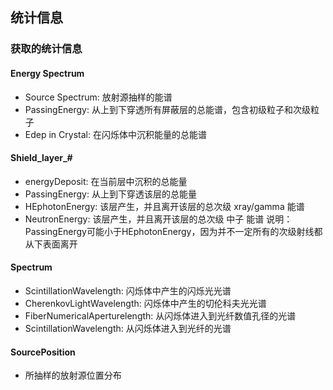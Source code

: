 ## 统计信息
### 获取的统计信息
#### Energy Spectrum
- Source Spectrum: 放射源抽样的能谱
- PassingEnergy: 从上到下穿透所有屏蔽层的总能谱，包含初级粒子和次级粒子
- Edep in Crystal: 在闪烁体中沉积能量的总能谱
#### Shield_layer_#
- energyDeposit: 在当前层中沉积的总能量
- PassingEnergy: 从上到下穿透该层的总能量
- HEphotonEnergy: 该层产生，并且离开该层的总次级 xray/gamma 能谱
- NeutronEnergy: 该层产生，并且离开该层的总次级 中子 能谱
说明：PassingEnergy可能小于HEphotonEnergy，因为并不一定所有的次级射线都从下表面离开
#### Spectrum
- ScintillationWavelength: 闪烁体中产生的闪烁光光谱
- CherenkovLightWavelength: 闪烁体中产生的切伦科夫光光谱
- FiberNumericalAperturelength: 从闪烁体进入到光纤数值孔径的光谱
- ScintillationWavelength: 从闪烁体进入到光纤的光谱
#### SourcePosition
- 所抽样的放射源位置分布
